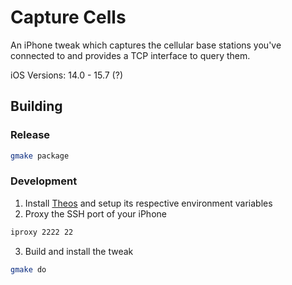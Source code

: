 # Capture Cells

An iPhone tweak which captures the cellular base stations you've connected to and provides a TCP interface to query them.

iOS Versions: 14.0 - 15.7 (?)

## Building

### Release

```bash
gmake package
```

### Development
1. Install [Theos](https://theos.dev/docs/) and setup its respective environment variables
2. Proxy the SSH port of your iPhone
```bash
iproxy 2222 22
```
3. Build and install the tweak
```bash
gmake do
```
